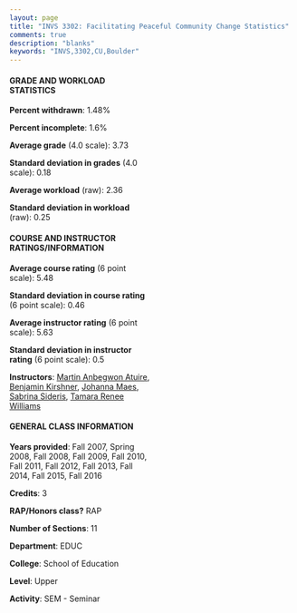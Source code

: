 ```yaml
---
layout: page
title: "INVS 3302: Facilitating Peaceful Community Change Statistics"
comments: true
description: "blanks"
keywords: "INVS,3302,CU,Boulder"
---
```

<head>
<script src="https://ajax.googleapis.com/ajax/libs/jquery/2.1.3/jquery.min.js"></script>
<script src="https://dl.dropboxusercontent.com/s/pc42nxpaw1ea4o9/highcharts.js?dl=0"></script>
<!-- <script src="../assets/js/highcharts.js"></script> -->
<style type="text/css">@font-face {
	font-family: "Bebas Neue";
	src: url(https://www.filehosting.org/file/details/544349/BebasNeue Regular.otf) format("opentype");
	}
	h1.Bebas { 
		font-family: "Bebas Neue", Verdana, Tahoma;
	}
</style>
</head>
<body>
	<div id="container" style="float: right; width: 45%; height: 88%; margin-left: 2.5%; margin-right: 2.5%;"></div>
	<script language="JavaScript">
		$(document).ready(function() {
		var chart = {type: 'column'};
		var title = {text: 'Grade Distribution'};
		var xAxis = {categories: ['A','B','C','D','F'],crosshair: true};
		var yAxis = {min: 0,title: {text: 'Percentage'}};
		var tooltip = {headerFormat: '<center><b><span style="font-size:20px">{point.key}</span></b></center>',
		               pointFormat: '<td style="padding:0"><b>{point.y:.1f}%</b></td>',
		               footerFormat: '</table>',shared: true,useHTML: true};
		var plotOptions = {column: {pointPadding: 0.0,borderWidth: 0}};  
		var credits = {enabled: false};var series= [{name: 'Percent',data: [81.03,17.8,0.0,0.61,0.57,]}];
		var json = {};
		json.chart = chart;
		json.title = title;
		json.tooltip = tooltip;
		json.xAxis = xAxis;
		json.yAxis = yAxis;  
		json.series = series;
		json.plotOptions = plotOptions;  
		json.credits = credits;
		$('#container').highcharts(json);
	});
	</script>
</body>
			   
#### GRADE AND WORKLOAD STATISTICS

**Percent withdrawn**: 1.48%

**Percent incomplete**: 1.6%

**Average grade** (4.0 scale): 3.73

**Standard deviation in grades** (4.0 scale): 0.18

**Average workload** (raw): 2.36

**Standard deviation in workload** (raw): 0.25

#### COURSE AND INSTRUCTOR RATINGS/INFORMATION

**Average course rating** (6 point scale): 5.48

**Standard deviation in course rating** (6 point scale): 0.46

**Average instructor rating** (6 point scale): 5.63

**Standard deviation in instructor rating** (6 point scale): 0.5

**Instructors**: <a href='../../instructors/Martin_Anbegwon_Atuire'>Martin Anbegwon Atuire</a>, <a href='../../instructors/Benjamin_Kirshner'>Benjamin Kirshner</a>, <a href='../../instructors/Johanna_Maes'>Johanna Maes</a>, <a href='../../instructors/Sabrina_Sideris'>Sabrina Sideris</a>, <a href='../../instructors/Tamara_Renee_Williams'>Tamara Renee Williams</a>

#### GENERAL CLASS INFORMATION

**Years provided**: Fall 2007, Spring 2008, Fall 2008, Fall 2009, Fall 2010, Fall 2011, Fall 2012, Fall 2013, Fall 2014, Fall 2015, Fall 2016

**Credits**: 3

**RAP/Honors class?** RAP

**Number of Sections**: 11

**Department**: EDUC

**College**: School of Education

**Level**: Upper

**Activity**: SEM - Seminar
